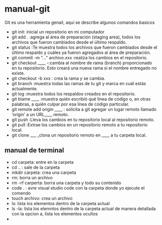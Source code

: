 # manual-git

Git es una herramienta genail, aquí se describe algunos comandos basicos

- git init: inicial un repositorio en mi computador
- git add . :agrega al área de preparación (staging area), todos los archivos que fueron cambiados desde el último respaldo.
- git status :Te muestra todos los archivos que fueron cambiados desde el último respaldo y cuáles ya fueron agregados al área de preparación.
- git commit -m "..." archivo.xxx :realiza los cambios en el repositorio. 
- git checkout ____ -:cambia al nombre de rama (branch) proporcionado en tu repositorio.  Esto creará una nueva rama si el nombre entregado no existe.
- git checkout -b xxx : crea la rama y se cambia.
- git branch :muestra todas las ramas de tu git y marca en cuál estás actualmente.
- git log :muestra todos los respaldos creados en el repositorio.
- git blame ____ :muestra quién escribió qué línea de código o, en otras palabras, a quién culpar por esa línea de código particular.
- git remote add origin ____ : solicita a git agregar un lugar remoto llamado ‘origin’ a un URL____ remoto.
- git push :Lleva los cambios en tu repositorio local al repositorio remoto.
- git pull :Extrae los cambios en un repositorio remoto a tu repositorio local.
- git clone ___ _clona un repositorio remoto en ____ a tu carpeta local.



## manual de terminal

- cd carpeta: entre en la carpeta 
- cd ..   : sale de la carpeta
- mkdir carpeta: crea una carpeta
- rm: borra un archivo
- rm -rf carperta: borra una carpeta y todo su contenido
- code . : avre visual studio code con la carpeta donde yo ejecute el comendo
- touch archivo: crea un archivo
- ls: lista los elementos dentro de la carpeta actual
- ls -la: lista los elemntos dentro de la carpeta actual de manera detallada con la opcion a, lista los elementos ocultos
- 